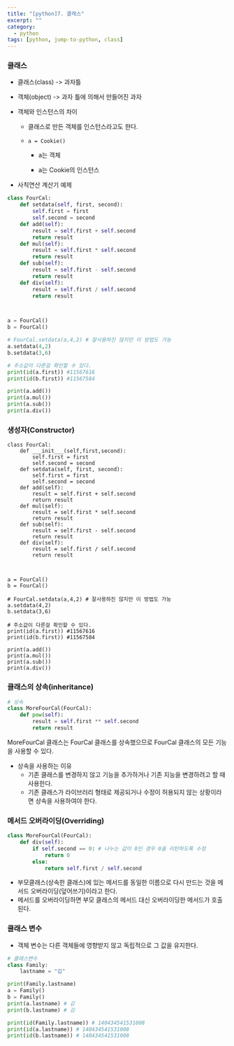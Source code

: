 ```yaml
---
title: "[python]7. 클래스"
excerpt: ""
category:
  - python
tags: [python, jump-to-python, class]
---
```


### 클래스

- 클래스(class) -> 과자틀

- 객체(object) -> 과자 틀에 의해서 만들어진 과자

- 객체와 인스턴스의 차이

  - 클래스로 만든 객체를 인스턴스라고도 한다.

  - `a = Cookie()`

    - a는 객체

    - a는 Cookie의 인스턴스

      

- 사칙연산 계산기 예제

```python
class FourCal:
    def setdata(self, first, second):
        self.first = first
        self.second = second
    def add(self):
        result = self.first + self.second
        return result
    def mul(self):
        result = self.first * self.second
        return result
    def sub(self):
        result = self.first - self.second
        return result
    def div(self):
        result = self.first / self.second
        return result



a = FourCal()
b = FourCal()

# FourCal.setdata(a,4,2) # 잘사용하진 않지만 이 방법도 가능
a.setdata(4,2)
b.setdata(3,6)

# 주소값이 다른걸 확인할 수 있다.
print(id(a.first)) #11567616
print(id(b.first)) #11567584

print(a.add())
print(a.mul())
print(a.sub())
print(a.div())

```



### 생성자(Constructor)

```pytho
class FourCal:
	def ___init___(self,first,second):
		self.first = first
		self.second = second
    def setdata(self, first, second):
        self.first = first
        self.second = second
    def add(self):
        result = self.first + self.second
        return result
    def mul(self):
        result = self.first * self.second
        return result
    def sub(self):
        result = self.first - self.second
        return result
    def div(self):
        result = self.first / self.second
        return result



a = FourCal()
b = FourCal()

# FourCal.setdata(a,4,2) # 잘사용하진 않지만 이 방법도 가능
a.setdata(4,2)
b.setdata(3,6)

# 주소값이 다른걸 확인할 수 있다.
print(id(a.first)) #11567616
print(id(b.first)) #11567584

print(a.add())
print(a.mul())
print(a.sub())
print(a.div())

```



### 클래스의 상속(inheritance)

```python
# 상속
class MoreFourCal(FourCal):
    def pow(self):
        result = self.first ** self.second
        return result
```

MoreFourCal 클래스는 FourCal 클래스를 상속했으므로 FourCal 클래스의 모든 기능을 사용할 수 있다.

- 상속을 사용하는 이유
  - 기존 클래스를 변경하지 않고 기능을 추가하거나 기존 지능을 변경하려고 할 때 사용한다.
  - 기존 클래스가 라이브러리 형태로 제공되거나 수정이 허용되지 않는 상황이라면 상속을 사용하여야 한다.

### 메서드 오버라이딩(Overriding)

```python
class MoreFourCal(FourCal):
    def div(self):
        if self.second == 0: # 나누는 값이 0인 경우 0을 리턴하도록 수정
            return 0
        else:
            return self.first / self.second
```

- 부모클래스(상속한 클래스)에 있는 메서드를 동일한 이름으로 다시 만드는 것을 메서드 오버라이딩(덮어쓰기)이라고 한다.
- 메서드를 오버라이딩하면 부모 클래스의 메서드 대신 오버라이딩한 메서드가 호출된다.

### 클래스 변수

- 객체 변수는 다른 객체들에 영향받지 않고 독립적으로 그 값을 유지한다.

```python
# 클래스변수
class Family:
    lastname = "김"

print(Family.lastname)
a = Family()
b = Family()
print(a.lastname) # 김
print(b.lastname) # 김

print(id(Family.lastname)) # 140434541531008
print(id(a.lastname)) # 140434541531008
print(id(b.lastname)) # 140434541531008
```

